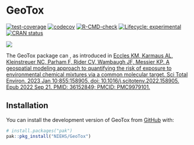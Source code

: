 
<!-- README.md is generated from README.Rmd. Please edit that file -->

# GeoTox

<!-- badges: start -->

[![test-coverage](https://github.com/Spatiotemporal-Exposures-and-Toxicology/GeoTox/actions/workflows/test-coverage.yaml/badge.svg)](https://github.com/Spatiotemporal-Exposures-and-Toxicology/GeoTox/actions/workflows/test-coverage.yaml)
[![codecov](https://codecov.io/github/Spatiotemporal-Exposures-and-Toxicology/GeoTox/graph/badge.svg?token=I1L9BZJ58Y)](https://codecov.io/github/Spatiotemporal-Exposures-and-Toxicology/GeoTox)
[![R-CMD-check](https://github.com/Spatiotemporal-Exposures-and-Toxicology/GeoTox/actions/workflows/check-release.yaml/badge.svg)](https://github.com/Spatiotemporal-Exposures-and-Toxicology/GeoTox/actions/workflows/check-release.yaml)
[![Lifecycle:
experimental](https://img.shields.io/badge/lifecycle-experimental-orange.svg)](https://lifecycle.r-lib.org/articles/stages.html#experimental)
[![CRAN
status](https://www.r-pkg.org/badges/version/GeoTox)](https://CRAN.R-project.org/package=GeoTox)

<!-- badges: end -->

![](https://codecov.io/github/Spatiotemporal-Exposures-and-Toxicology/GeoTox/graphs/icicle.svg?token=I1L9BZJ58Y)

The GeoTox package can <x y z plus other stuff>, as introduced in
[Eccles KM, Karmaus AL, Kleinstreuer NC, Parham F, Rider CV, Wambaugh
JF, Messier KP. A geospatial modeling approach to quantifying the risk
of exposure to environmental chemical mixtures via a common molecular
target. Sci Total Environ. 2023 Jan 10;855:158905. doi:
10.1016/j.scitotenv.2022.158905. Epub 2022 Sep 21. PMID: 36152849;
PMCID: PMC9979101.](https://pubmed.ncbi.nlm.nih.gov/36152849/)

## Installation

You can install the development version of GeoTox from
[GitHub](https://github.com/) with:

``` r
# install.packages("pak")
pak::pkg_install("NIEHS/GeoTox")
```
